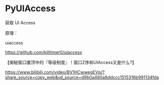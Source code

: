 # PyUIAccess
获取 UI Access

原理：

uiaccess

https://github.com/killtimer0/uiaccess

【揭秘窗口置顶中的『等级制度』！窗口Z序和UIAccess又是什么?】 

https://www.bilibili.com/video/BV1HCwwegEVp/?share_source=copy_web&vd_source=d9b0a480a8ddccc1515316b991134fda
